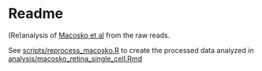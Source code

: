 # Readme

(Re)analysis of [Macosko et al](http://www.sciencedirect.com/science/article/pii/S0092867415005498) from the raw reads. 

See [scripts/reprocess_macosko.R](scripts/reprocess_macosko.R) to create the processed data analyzed in [analysis/macosko_retina_single_cell.Rmd](analysis/macosko_retina_single_cell.Rmd)
